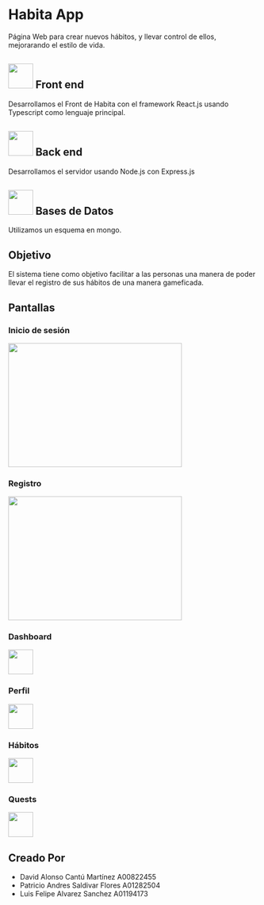 # Habita App
Página Web para crear nuevos hábitos, y llevar control de ellos, mejorarando el estilo de vida.

<h2> 
  <img src= "https://upload.wikimedia.org/wikipedia/commons/a/a7/React-icon.svg" width="50" height="50"> 
  Front end 
</h2>

Desarrollamos el Front de Habita con el framework React.js usando Typescript como lenguaje principal.

<h2> 
  <img src= "https://upload.wikimedia.org/wikipedia/commons/d/d9/Node.js_logo.svg" width="50" height="50"> 
  Back end  
</h2>
Desarrollamos el servidor usando Node.js con Express.js
<h2> 
  <img src= "https://infinapps.com/wp-content/uploads/2018/10/mongodb-logo.png" width="50" height="50"> 
  Bases de Datos  
</h2>
Utilizamos un esquema en mongo.

<h2> 
    Objetivo
</h2>

El sistema tiene como objetivo facilitar a las personas una manera de poder llevar el registro de sus hábitos de una manera gameficada.

<h2>
Pantallas
</h2>

<h3> 
Inicio de sesión
</h3>
 <img src= "https://lfas-portfolio-98.s3.amazonaws.com/img/Screen+Shot+2020-12-04+at+14.40.19.png" width="350" height="250"> 
<h3> 
Registro
</h3>
 <img src= "https://lfas-portfolio-98.s3.amazonaws.com/img/Screen+Shot+2020-12-04+at+14.43.26.png" width="350" height="250"> 
<h3> 
Dashboard
</h3>
 <img src= "https://infinapps.com/wp-content/uploads/2018/10/mongodb-logo.png" width="50" height="50"> 
<h3> 
Perfil
</h3>
 <img src= "https://infinapps.com/wp-content/uploads/2018/10/mongodb-logo.png" width="50" height="50"> 
<h3> 
Hábitos
</h3>
 <img src= "https://infinapps.com/wp-content/uploads/2018/10/mongodb-logo.png" width="50" height="50"> 
<h3> 
Quests
</h3>
 <img src= "https://infinapps.com/wp-content/uploads/2018/10/mongodb-logo.png" width="50" height="50"> 
 
<h2>
Creado Por
</h2>

<ul>
    <li>
    David Alonso Cantú Martínez A00822455
    </li>
    <li>
    Patricio Andres Saldivar Flores A01282504
    </li>
    <li>
    Luis Felipe Alvarez Sanchez A01194173
    </li>
</ul>




